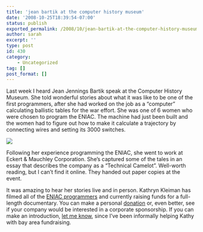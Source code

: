 ```yaml
---
title: 'jean bartik at the computer history museum'
date: '2008-10-25T18:39:54-07:00'
status: publish
exported_permalink: /2008/10/jean-bartik-at-the-computer-history-museum
author: sarah
excerpt: ''
type: post
id: 430
category:
    - Uncategorized
tag: []
post_format: []
---
```

Last week I heard Jean Jennings Bartik speak at the Computer History Museum. She told wonderful stories about what it was like to be one of the first programmers, after she had worked on the job as a “computer” calculating ballistic tables for the war effort. She was one of 6 women who were chosen to program the ENIAC. The machine had just been built and the women had to figure out how to make it calculate a trajectory by connecting wires and setting its 3000 switches.

![](http://eniacprogrammers.org/images/kk-eniac2-400-fw.jpg)

Following her experience programming the ENIAC, she went to work at Eckert &amp; Mauchley Corporation. She’s captured some of the tales in an essay that describes the company as a “Technical Camelot”. Well-worth reading, but I can’t find it online. They handed out paper copies at the event.

It was amazing to hear her stories live and in person. Kathryn Kleiman has filmed all of the [ENIAC programmers](http://eniacprogrammers.org/) and currently raising funds for a full-length documentary. You can make a personal [donation](http://eniacprogrammers.org/donate.html) or, even better, see if your company would be interested in a corporate sponsorship. If you can make an introduction, [let me know](https://www.ultrasaurus.com/emailme.php), since I’ve been informally helping Kathy with bay area fundraising.